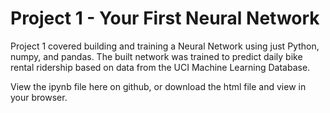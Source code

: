 # Project 1 - Your First Neural Network

Project 1 covered building and training a Neural Network using just Python, numpy, and pandas. The built network was trained to predict daily bike rental ridership based on data from the UCI Machine Learning Database.

View the ipynb file here on github, or download the html file and view in your browser. 
